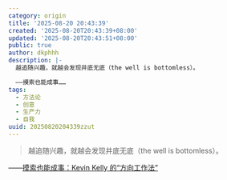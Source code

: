 ```yaml
---
category: origin
title: '2025-08-20 20:43:39'
created: '2025-08-20T20:43:39+08:00'
updated: '2025-08-20T20:43:51+08:00'
public: true
author: dkphhh
description: |-
  越追随兴趣，就越会发现井底无底（the well is bottomless）。

  ——摸索也能成事……
tags:
  - 方法论
  - 创意
  - 生产力
  - 自我
uuid: 20250820204339zzut
---
```


> 越追随兴趣，就越会发现井底无底（the well is bottomless）。

——[摸索也能成事：Kevin Kelly 的“方向工作法”
](https://mp.weixin.qq.com/s/ML9yPJLKipX4YkZnoGU-eA)
